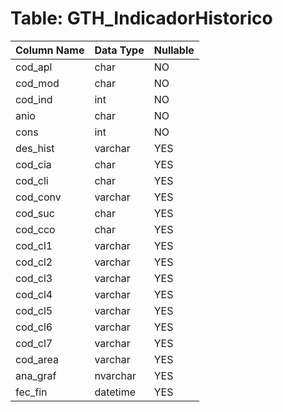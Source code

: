 # Table: GTH_IndicadorHistorico

| Column Name | Data Type | Nullable |
|-------------|-----------|----------|
| cod_apl | char | NO |
| cod_mod | char | NO |
| cod_ind | int | NO |
| anio | char | NO |
| cons | int | NO |
| des_hist | varchar | YES |
| cod_cia | char | YES |
| cod_cli | char | YES |
| cod_conv | varchar | YES |
| cod_suc | char | YES |
| cod_cco | char | YES |
| cod_cl1 | varchar | YES |
| cod_cl2 | varchar | YES |
| cod_cl3 | varchar | YES |
| cod_cl4 | varchar | YES |
| cod_cl5 | varchar | YES |
| cod_cl6 | varchar | YES |
| cod_cl7 | varchar | YES |
| cod_area | varchar | YES |
| ana_graf | nvarchar | YES |
| fec_fin | datetime | YES |
